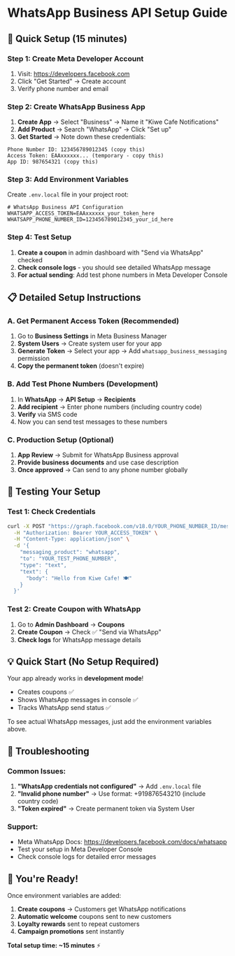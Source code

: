 # WhatsApp Business API Setup Guide

## 🚀 Quick Setup (15 minutes)

### Step 1: Create Meta Developer Account

1. Visit: https://developers.facebook.com
2. Click "Get Started" → Create account
3. Verify phone number and email

### Step 2: Create WhatsApp Business App

1. **Create App** → Select "Business" → Name it "Kiwe Cafe Notifications"
2. **Add Product** → Search "WhatsApp" → Click "Set up"
3. **Get Started** → Note down these credentials:

```
Phone Number ID: 123456789012345 (copy this)
Access Token: EAAxxxxxx... (temporary - copy this)
App ID: 987654321 (copy this)
```

### Step 3: Add Environment Variables

Create `.env.local` file in your project root:

```env
# WhatsApp Business API Configuration
WHATSAPP_ACCESS_TOKEN=EAAxxxxxx_your_token_here
WHATSAPP_PHONE_NUMBER_ID=123456789012345_your_id_here
```

### Step 4: Test Setup

1. **Create a coupon** in admin dashboard with "Send via WhatsApp" checked
2. **Check console logs** - you should see detailed WhatsApp message
3. **For actual sending**: Add test phone numbers in Meta Developer Console

## 📋 Detailed Setup Instructions

### A. Get Permanent Access Token (Recommended)

1. Go to **Business Settings** in Meta Business Manager
2. **System Users** → Create system user for your app
3. **Generate Token** → Select your app → Add `whatsapp_business_messaging` permission
4. **Copy the permanent token** (doesn't expire)

### B. Add Test Phone Numbers (Development)

1. In **WhatsApp** → **API Setup** → **Recipients**
2. **Add recipient** → Enter phone numbers (including country code)
3. **Verify** via SMS code
4. Now you can send test messages to these numbers

### C. Production Setup (Optional)

1. **App Review** → Submit for WhatsApp Business approval
2. **Provide business documents** and use case description
3. **Once approved** → Can send to any phone number globally

## 🧪 Testing Your Setup

### Test 1: Check Credentials

```bash
curl -X POST "https://graph.facebook.com/v18.0/YOUR_PHONE_NUMBER_ID/messages" \
  -H "Authorization: Bearer YOUR_ACCESS_TOKEN" \
  -H "Content-Type: application/json" \
  -d '{
    "messaging_product": "whatsapp",
    "to": "YOUR_TEST_PHONE_NUMBER",
    "type": "text",
    "text": {
      "body": "Hello from Kiwe Cafe! 🍽️"
    }
  }'
```

### Test 2: Create Coupon with WhatsApp

1. Go to **Admin Dashboard** → **Coupons**
2. **Create Coupon** → Check ✅ "Send via WhatsApp"
3. **Check logs** for WhatsApp message details

## 💡 Quick Start (No Setup Required)

Your app already works in **development mode**!

- Creates coupons ✅
- Shows WhatsApp messages in console ✅
- Tracks WhatsApp send status ✅

To see actual WhatsApp messages, just add the environment variables above.

## 🔧 Troubleshooting

### Common Issues:

1. **"WhatsApp credentials not configured"** → Add `.env.local` file
2. **"Invalid phone number"** → Use format: +919876543210 (include country code)
3. **"Token expired"** → Create permanent token via System User

### Support:

- Meta WhatsApp Docs: https://developers.facebook.com/docs/whatsapp
- Test your setup in Meta Developer Console
- Check console logs for detailed error messages

## 🎉 You're Ready!

Once environment variables are added:

1. **Create coupons** → Customers get WhatsApp notifications
2. **Automatic welcome** coupons sent to new customers
3. **Loyalty rewards** sent to repeat customers
4. **Campaign promotions** sent instantly

**Total setup time: ~15 minutes** ⚡

